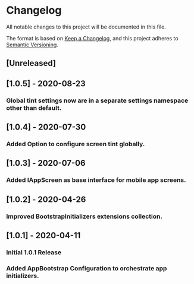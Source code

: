 ﻿# Changelog

All notable changes to this project will be documented in this file.

The format is based on [Keep a Changelog](https://keepachangelog.com/en/1.0.0/),
and this project adheres to [Semantic Versioning](https://semver.org/spec/v2.0.0.html).

## [Unreleased]

## [1.0.5] - 2020-08-23

### Global tint settings now are in a separate settings namespace other than default.

## [1.0.4] - 2020-07-30

### Added Option to configure screen tint globally.

## [1.0.3] - 2020-07-06

### Added IAppScreen as base interface for mobile app screens.
             
## [1.0.2] - 2020-04-26

### Improved BootstrapInitializers extensions collection.

## [1.0.1] - 2020-04-11

### Initial 1.0.1 Release
### Added AppBootstrap Configuration to orchestrate app initializers. 


